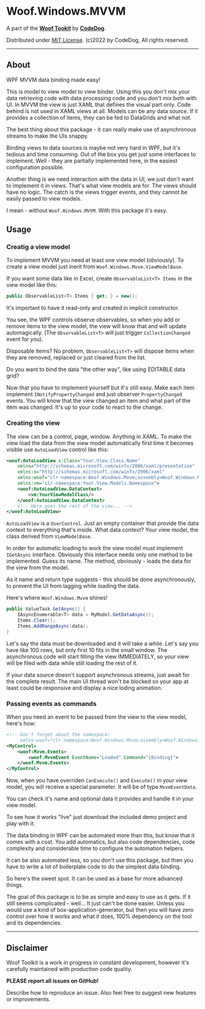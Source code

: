 ﻿# Woof.Windows.MVVM

A part of the [**Woof Tookit**](../../Readme.md)
by **[CodeDog](https://www.codedog.pl)**.

Distributed under [MIT License](https://en.wikipedia.org/wiki/MIT_License).
(c)2022 by CodeDog, All rights reserved.

---

## About

WPF MVVM data binding made easy!

This is model to view model to view binder. Using this you don't mix your data
retrieving code with data processing code and you don't mix both with UI.
In MVVM the view is just XAML that defines the visual part only.
Code behind is not used in XAML views at all.
Models can be any data source. If it provides a collection of items,
they can be fed to DataGrids and what not.

The best thing about this package - it can really make use of asynchronous
streams to make the UIs snappy.

Binding views to data sources is maybe not very hard in WPF,
but it's tedious and time consuming.
Out of the box you get just some interfaces to implement.
Well - they are partially implemented here, in the easiest configuration
possible.

Another thing is we need interaction with the data in UI, we just don't want
to implement it in views.
That's what view models are for. The views should have no logic.
The catch is the views trigger events, and they cannot be easily passed to view
models.

I mean - without `Woof.Windows.MVVM`. With this package it's easy.

## Usage

### Creatig a view model

To implement MVVM you need at least one view model (obviously).
To create a view model just inerit from `Woof.Windows.Mvvm.ViewModelBase`.

If you want some data like in Excel, create `ObservableList<T> Items` in the
view model like this:

```cs
public ObservableList<T> Items { get; } = new();
```

It's important to have it read-only and created in implicit constructor.

You see, the WPF controls observe observables, so when you add or remove items
to the view model, the view will know that and will update automagically.
(The `ObservableList<T>` will just trigger `CollectionChanged` event for you).

Disposable items? No problem, `ObservableList<T>` will dispose items when they
are removed, replaced or just cleared from the list.

Do you want to bind the data "the other way", like using EDITABLE data grid?

Now that you have to implement yourself but it's still easy.
Make each item implement `INotifyPropertyChanged` and just observer
`PropertyChanged` events. You will know that the view changed an item and what
part of the item was changed. It's up to your code to react to the change.

### Creating the view

The view can be a control, page, window. Anything in XAML.
To make the view load the data from the view model automatically first time
it becomes visible use `AutoLoadView` control like this:

```xml
<woof:AutoLoadView x:Class="Your.View.Class.Name"
    xmlns="http://schemas.microsoft.com/winfx/2006/xaml/presentation"
    xmlns:x="http://schemas.microsoft.com/winfx/2006/xaml"
    xmlns:woof="clr-namespace:Woof.Windows.Mvvm;assembly=Woof.Windows.Mvvm"
    xmlns:vm="clr-namespace:Your.View.Models.Namespace">
    <woof:AutoLoadView.DataContext>
        <vm:YourViewModelClass/>
    </woof:AutoLoadView.DataContext>
    <!-- Here goes the rest of the view... -->
</woof:AutoLoadView>
```

`AutoLoadView` is a `UserControl`. Just an empty container that provide
the data context to everything that's inside. What data context? Your view
model, the class derived from `ViewModelBase`.

In order for automatic loading to work the view model must implement
`IGetAsync` interface.
Obviously this interface needs only one method to be implemented. Guess its
name. The method, obviously - loads the data for the view from the model.

As it name and return type suggests - this should be done asynchronously,
to prevent the UI from lagging while loading the data.

Here's where `Woof.Windows.Mvvm` shines!

```cs
public ValueTask GetAsync() {
    IAsyncEnumerable<T> data = MyModel.GetDataAsync();
    Items.Clear();
    Items.AddRangeAsync(data);
}
```
Let's say the data must be downloaded and it will take a while.
Let's say you have like 100 rows, but only first 10 fits in the small window.
The asynchronous code will start filling the view IMMEDIATELY, so your view
will be filed with data while still loading the rest of it.

If your data source doesn't support asynchronous streams, just await for the
complete result. The main UI thread won't be blocked so your app at least could
be responsive and display a nice loding animation.

### Passing events as commands

When you need an event to be passed from the view to the view model, here's how:

```xml
<!-- Don't forget about the namespace:
     xmlns:woof="clr-namespace:Woof.Windows.Mvvm;assembly=Woof.Windows.MVVM" -->
<MyControl>
    <woof:Mvvm.Events>
        <woof.MvvmEvent EventName="Loaded" Command="{Binding}">
    </woof.Mvvm.Events>
</MyControl>
```

Now, when you have overriden `CanExecute()` and `Execute()` in your view model,
you will receive a special parameter. It will be of type `MvvmEventData`.

You can check it's name and optional data it provides and handle it in your
view model.

To see how it works "live" just download the included demo project and play
with it.

The data binding in WPF can be automated more than this, but know that it comes
with a cost. You add automatics, but also code dependencies, code complexity
and considerable time to configure the automation helpers.

It can be also automated less, so you don't use this package, but then you have
to write a lot of boilerplate code to do the simplest data binding.

So here's the sweet spot. It can be used as a base for more advanced things.

The goal of this package is to be as simple and easy to use as it gets. If it
still seems complicated - well... It just can't be done easier. Unless you
would use a kind of box-application-generator, but then you will have zero
control over how it works and what it does, 100% dependency on the tool and its
dependencies.

---

## Disclaimer

Woof Toolkit is a work in progress in constant development,
however it's carefully maintained with production code quality.

**PLEASE report all issues on GitHub!**

Describe how to reproduce an issue.
Also feel free to suggest new features or improvements.